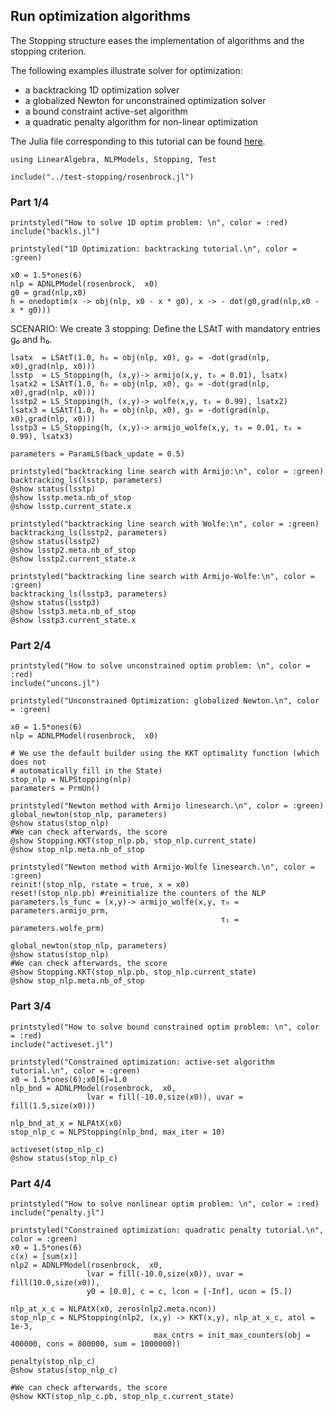 ## Run optimization algorithms

The Stopping structure eases the implementation of algorithms and the
stopping criterion.

The following examples illustrate solver for optimization:
 - a backtracking 1D optimization solver
 - a globalized Newton for unconstrained optimization solver
 - a bound constraint active-set algorithm
 - a quadratic penalty algorithm for non-linear optimization

The Julia file corresponding to this tutorial can be found [here](https://github.com/Goysa2/Stopping.jl/tree/master/test/examples/run-optimsolver.jl).

```
using LinearAlgebra, NLPModels, Stopping, Test

include("../test-stopping/rosenbrock.jl")
```

### Part 1/4
```
printstyled("How to solve 1D optim problem: \n", color = :red)
include("backls.jl")
```
```
printstyled("1D Optimization: backtracking tutorial.\n", color = :green)

x0 = 1.5*ones(6)
nlp = ADNLPModel(rosenbrock,  x0)
g0 = grad(nlp,x0)
h = onedoptim(x -> obj(nlp, x0 - x * g0), x -> - dot(g0,grad(nlp,x0 - x * g0)))
```

SCENARIO:
We create 3 stopping:
Define the LSAtT with mandatory entries g₀ and h₀.
```
lsatx  = LSAtT(1.0, h₀ = obj(nlp, x0), g₀ = -dot(grad(nlp, x0),grad(nlp, x0)))
lsstp  = LS_Stopping(h, (x,y)-> armijo(x,y, τ₀ = 0.01), lsatx)
lsatx2 = LSAtT(1.0, h₀ = obj(nlp, x0), g₀ = -dot(grad(nlp, x0),grad(nlp, x0)))
lsstp2 = LS_Stopping(h, (x,y)-> wolfe(x,y, τ₁ = 0.99), lsatx2)
lsatx3 = LSAtT(1.0, h₀ = obj(nlp, x0), g₀ = -dot(grad(nlp, x0),grad(nlp, x0)))
lsstp3 = LS_Stopping(h, (x,y)-> armijo_wolfe(x,y, τ₀ = 0.01, τ₁ = 0.99), lsatx3)

parameters = ParamLS(back_update = 0.5)

printstyled("backtracking line search with Armijo:\n", color = :green)
backtracking_ls(lsstp, parameters)
@show status(lsstp)
@show lsstp.meta.nb_of_stop
@show lsstp.current_state.x

printstyled("backtracking line search with Wolfe:\n", color = :green)
backtracking_ls(lsstp2, parameters)
@show status(lsstp2)
@show lsstp2.meta.nb_of_stop
@show lsstp2.current_state.x

printstyled("backtracking line search with Armijo-Wolfe:\n", color = :green)
backtracking_ls(lsstp3, parameters)
@show status(lsstp3)
@show lsstp3.meta.nb_of_stop
@show lsstp3.current_state.x
```

### Part 2/4
```
printstyled("How to solve unconstrained optim problem: \n", color = :red)
include("uncons.jl")

printstyled("Unconstrained Optimization: globalized Newton.\n", color = :green)

x0 = 1.5*ones(6)
nlp = ADNLPModel(rosenbrock,  x0)

# We use the default builder using the KKT optimality function (which does not
# automatically fill in the State)
stop_nlp = NLPStopping(nlp)
parameters = PrmUn()

printstyled("Newton method with Armijo linesearch.\n", color = :green)
global_newton(stop_nlp, parameters)
@show status(stop_nlp)
#We can check afterwards, the score
@show Stopping.KKT(stop_nlp.pb, stop_nlp.current_state)
@show stop_nlp.meta.nb_of_stop

printstyled("Newton method with Armijo-Wolfe linesearch.\n", color = :green)
reinit!(stop_nlp, rstate = true, x = x0)
reset!(stop_nlp.pb) #reinitialize the counters of the NLP
parameters.ls_func = (x,y)-> armijo_wolfe(x,y, τ₀ = parameters.armijo_prm,
                                               τ₁ = parameters.wolfe_prm)

global_newton(stop_nlp, parameters)
@show status(stop_nlp)
#We can check afterwards, the score
@show Stopping.KKT(stop_nlp.pb, stop_nlp.current_state)
@show stop_nlp.meta.nb_of_stop
```

### Part 3/4
```
printstyled("How to solve bound constrained optim problem: \n", color = :red)
include("activeset.jl")

printstyled("Constrained optimization: active-set algorithm tutorial.\n", color = :green)
x0 = 1.5*ones(6);x0[6]=1.0
nlp_bnd = ADNLPModel(rosenbrock,  x0,
                 lvar = fill(-10.0,size(x0)), uvar = fill(1.5,size(x0)))

nlp_bnd_at_x = NLPAtX(x0)
stop_nlp_c = NLPStopping(nlp_bnd, max_iter = 10)

activeset(stop_nlp_c)
@show status(stop_nlp_c)
```

### Part 4/4
```
printstyled("How to solve nonlinear optim problem: \n", color = :red)
include("penalty.jl")

printstyled("Constrained optimization: quadratic penalty tutorial.\n", color = :green)
x0 = 1.5*ones(6)
c(x) = [sum(x)]
nlp2 = ADNLPModel(rosenbrock,  x0,
                 lvar = fill(-10.0,size(x0)), uvar = fill(10.0,size(x0)),
                 y0 = [0.0], c = c, lcon = [-Inf], ucon = [5.])

nlp_at_x_c = NLPAtX(x0, zeros(nlp2.meta.ncon))
stop_nlp_c = NLPStopping(nlp2, (x,y) -> KKT(x,y), nlp_at_x_c, atol = 1e-3,
                                max_cntrs = init_max_counters(obj = 400000, cons = 800000, sum = 1000000))

penalty(stop_nlp_c)
@show status(stop_nlp_c)

#We can check afterwards, the score
@show KKT(stop_nlp_c.pb, stop_nlp_c.current_state)
```
